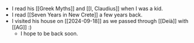 - I read his [[Greek Myths]] and [[I, Claudius]] when I was a kid.
- I read [[Seven Years in New Crete]] a few years back.
- I visited his house on [[2024-09-18]] as we passed through [[Deià]] with [[AG]] :)
  - I hope to be back soon.
